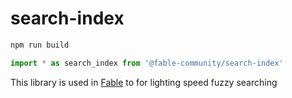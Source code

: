 # search-index


```sh
npm run build
```

```ts
import * as search_index from '@fable-community/search-index'
```

This library is used in [Fable](https://github.com/ker0olos/fable) to for lighting speed fuzzy searching